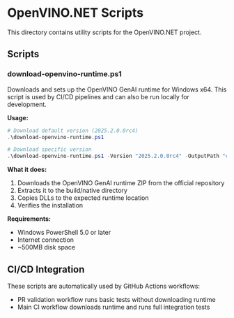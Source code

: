 # OpenVINO.NET Scripts

This directory contains utility scripts for the OpenVINO.NET project.

## Scripts

### download-openvino-runtime.ps1

Downloads and sets up the OpenVINO GenAI runtime for Windows x64. This script is used by CI/CD pipelines and can also be run locally for development.

**Usage:**
```powershell
# Download default version (2025.2.0.0rc4)
.\download-openvino-runtime.ps1

# Download specific version
.\download-openvino-runtime.ps1 -Version "2025.2.0.0rc4" -OutputPath "custom/path"
```

**What it does:**
1. Downloads the OpenVINO GenAI runtime ZIP from the official repository
2. Extracts it to the build/native directory
3. Copies DLLs to the expected runtime location
4. Verifies the installation

**Requirements:**
- Windows PowerShell 5.0 or later
- Internet connection
- ~500MB disk space

## CI/CD Integration

These scripts are automatically used by GitHub Actions workflows:
- PR validation workflow runs basic tests without downloading runtime
- Main CI workflow downloads runtime and runs full integration tests